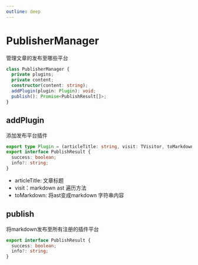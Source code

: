 ```yaml
---
outline: deep
---
```


# PublisherManager

管理文章的发布至哪些平台

```ts
class PublisherManager {
  private plugins;
  private content;
  constructor(content: string);
  addPlugin(plugin: Plugin): void;
  publish(): Promise<PublishResult[]>;
}
```

## addPlugin

添加发布平台插件

```ts
export type Plugin = (articleTitle: string, visit: TVisitor, toMarkdown: ToMarkdown) => Promise<PublishResult>;
export interface PublishResult {
  success: boolean;
  info?: string;
}
```
- articleTitle: 文章标题
- visit：markdown ast 遍历方法
- toMarkdown: 将ast变成markdown 字符串内容


## publish

将markdown发布至所有注册的插件平台

```ts
export interface PublishResult {
  success: boolean;
  info?: string;
}
```
